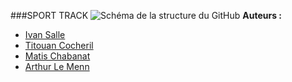 ###SPORT TRACK
![Schéma de la structure du GitHub](images/SchémaReadme.png)
**Auteurs :**
- [Ivan Salle](https://github.com/IvanSalle)
- [Titouan Cocheril](https://github.com/TitouCoch)
- [Matis Chabanat](https://github.com/mchabanat)
- [Arthur Le Menn](https://github.com/Arthur-Le-M)
